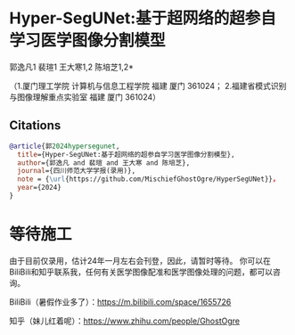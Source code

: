 # Hyper-SegUNet:基于超网络的超参自学习医学图像分割模型
郭逸凡1 裴瑄1 王大寒1,2 陈培芝1,2* 

（1.厦门理工学院 计算机与信息工程学院 福建 厦门 361024； 2.福建省模式识别与图像理解重点实验室 福建 厦门 361024）

## Citations

```bibtex
@article{郭2024hypersegunet,
  title={Hyper-SegUNet:基于超网络的超参自学习医学图像分割模型},
  author={郭逸凡 and 裴瑄 and 王大寒 and 陈培芝},
  journal={四川师范大学学报(录用)},
  note = {\url{https://github.com/MischiefGhostOgre/HyperSegUNet}}，
  year={2024}
}
```
# 等待施工
由于目前仅录用，估计24年一月左右会刊登，因此，请暂时等待。
你可以在BiliBili和知乎联系我，任何有关医学图像配准和医学图像处理的问题，都可以咨询。

BiliBili（暑假作业多了）：https://m.bilibili.com/space/1655726

知乎（妹儿红着呢）：https://www.zhihu.com/people/GhostOgre
